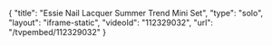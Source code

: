{
    "title": "Essie Nail Lacquer Summer Trend Mini Set",
    "type": "solo",
    "layout": "iframe-static",
    "videoId": "112329032",
    "url": "\/tvpembed\/112329032"
}